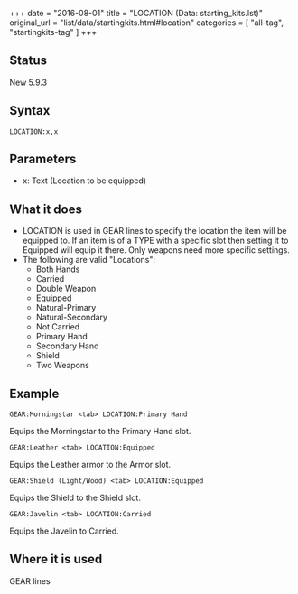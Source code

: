 +++
date = "2016-08-01"
title = "LOCATION (Data: starting_kits.lst)"
original_url = "list/data/startingkits.html#location"
categories = [ "all-tag", "startingkits-tag" ]
+++

## Status

New 5.9.3

## Syntax

`LOCATION:x,x`

## Parameters

-   x: Text (Location to be equipped)



What it does
------------

-   LOCATION is used in GEAR lines to specify the location the item will
    be equipped to. If an item is of a TYPE with a specific slot then
    setting it to Equipped will equip it there. Only weapons need more
    specific settings.
-   The following are valid "Locations":
    -   Both Hands
    -   Carried
    -   Double Weapon
    -   Equipped
    -   Natural-Primary
    -   Natural-Secondary
    -   Not Carried
    -   Primary Hand
    -   Secondary Hand
    -   Shield
    -   Two Weapons

Example
-------

`GEAR:Morningstar <tab> LOCATION:Primary Hand`

Equips the Morningstar to the Primary Hand slot.

`GEAR:Leather <tab> LOCATION:Equipped`

Equips the Leather armor to the Armor slot.

`GEAR:Shield (Light/Wood) <tab> LOCATION:Equipped`

Equips the Shield to the Shield slot.

`GEAR:Javelin <tab> LOCATION:Carried`

Equips the Javelin to Carried.

Where it is used
----------------

GEAR lines

